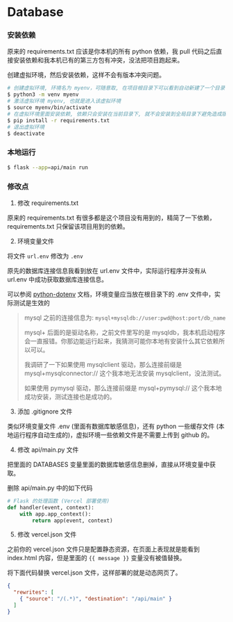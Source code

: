 # Database

### 安装依赖

原来的 requirements.txt 应该是你本机的所有 python 依赖，我 pull 代码之后直接安装依赖和我本机已有的第三方包有冲突，没法把项目跑起来。

创建虚拟环境，然后安装依赖，这样不会有版本冲突问题。

``` bash
# 创建虚拟环境, 环境名为 myenv，可随意取, 在项目根目录下可以看到自动新建了一个目录 myenv
$ python3 -m venv myenv
# 激活虚拟环境 myenv, 也就是进入该虚拟环境
$ source myenv/bin/activate
# 在虚拟环境里面安装依赖, 依赖只会安装在当前目录下, 就不会安装到全局目录下避免造成版本冲突
$ pip install -r requirements.txt
# 退出虚拟环境
$ deactivate
```

### 本地运行

``` bash
$ flask --app=api/main run
```

### 修改点

1. 修改 requirements.txt 

原来的 requirements.txt 有很多都是这个项目没有用到的，精简了一下依赖，requirements.txt 只保留该项目用到的依赖。

2. 环境变量文件

将文件 `url.env` 修改为 `.env`

原先的数据库连接信息我看到放在 url.env 文件中，实际运行程序并没有从 url.env 中成功获取数据库连接信息。

可以参阅 [python-dotenv](https://pypi.org/project/python-dotenv/) 文档，环境变量应当放在根目录下的 .env 文件中，实际测试是生效的

> mysql 之前的连接信息为: `mysql+mysqldb://user:pwd@host:port/db_name`
> 
> mysql+ 后面的是驱动名称，之前文件里写的是 mysqldb，我本机启动程序会一直报错。你那边能运行起来，我猜测可能你本地有安装什么其它依赖所以可以。
>
> 我调研了一下如果使用 mysqlclient 驱动，那么连接前缀是 mysql+mysqlconnector:// 这个我本地无法安装 mysqlclient，没法测试。
>
> 如果使用 pymysql 驱动，那么连接前缀是 mysql+pymysql:// 这个我本地成功安装，测试连接也是成功的。

3. 添加 .gitignore 文件

类似环境变量文件 .env (里面有数据库敏感信息)，还有 python 一些缓存文件 (本地运行程序自动生成的)，虚拟环境一些依赖文件是不需要上传到 github 的。

4. 修改 api/main.py 文件

把里面的 DATABASES 变量里面的数据库敏感信息删掉，直接从环境变量中获取。

删除 api/main.py 中的如下代码

``` python
# Flask 的处理函数 (Vercel 部署使用)
def handler(event, context):
    with app.app_context():
        return app(event, context)
```

5. 修改 vercel.json 文件

之前你的 vercel.json 文件只是配置静态资源，在页面上表现就是能看到 index.html 内容，但是里面的 `{{ message }}` 变量没有被值替换。

将下面代码替换 vercel.json 文件，这样部署的就是动态网页了。

``` json
{
  "rewrites": [
    { "source": "/(.*)", "destination": "/api/main" }
  ]
}
```